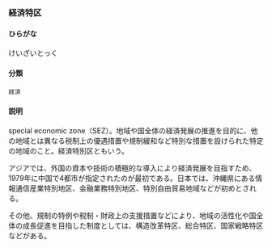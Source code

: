<div style="display:none;">

## [あ行](securities-terms?id=あ行)
## [か行](securities-terms?id=か行)

</div>

### 経済特区

#### ひらがな

けいざいとっく

#### 分類

`経済`

#### 説明

special economic zone（SEZ）。地域や国全体の経済発展の推進を目的に、他の地域とは異なる税制上の優遇措置や規制緩和など特別な措置を設けられた特定の地域のこと。経済特別区ともいう。
 
アジアでは、外国の資本や技術の積極的な導入により経済発展を目指すため、1979年に中国で4都市が指定されたのが最初である。日本では、沖縄県にある情報通信産業特別地区、金融業務特別地区、特別自由貿易地域などが初めとされる。
 
その他、規制の特例や税制・財政上の支援措置などにより、地域の活性化や国全体の成長促進を目指した制度としては、構造改革特区、総合特区、国家戦略特区などがある。

<div style="display:none;">

## [さ行](securities-terms?id=さ行)
## [た行](securities-terms?id=た行)
## [な行](securities-terms?id=な行)
## [は行](securities-terms?id=は行)
## [ま行](securities-terms?id=ま行)
## [や行](securities-terms?id=や行)
## [ら行](securities-terms?id=ら行)
## [わ行](securities-terms?id=わ行)
## [英数字・記号](securities-terms?id=英数字・記号)

</div>


